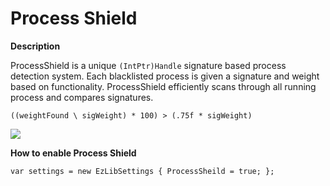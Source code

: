 # Process Shield

**Description**

ProcessShield is a unique `(IntPtr)Handle` signature based process detection system. Each blacklisted process is given a signature and weight based on functionality. ProcessShield efficiently scans through all running process and compares signatures. 

`((weightFound \ sigWeight) * 100) > (.75f * sigWeight)`


![](http://tinyimg.io/i/r3xaHTe.png)


**How to enable Process Shield**

`var settings = new EzLibSettings
{
  ProcessSheild = true;
};`
